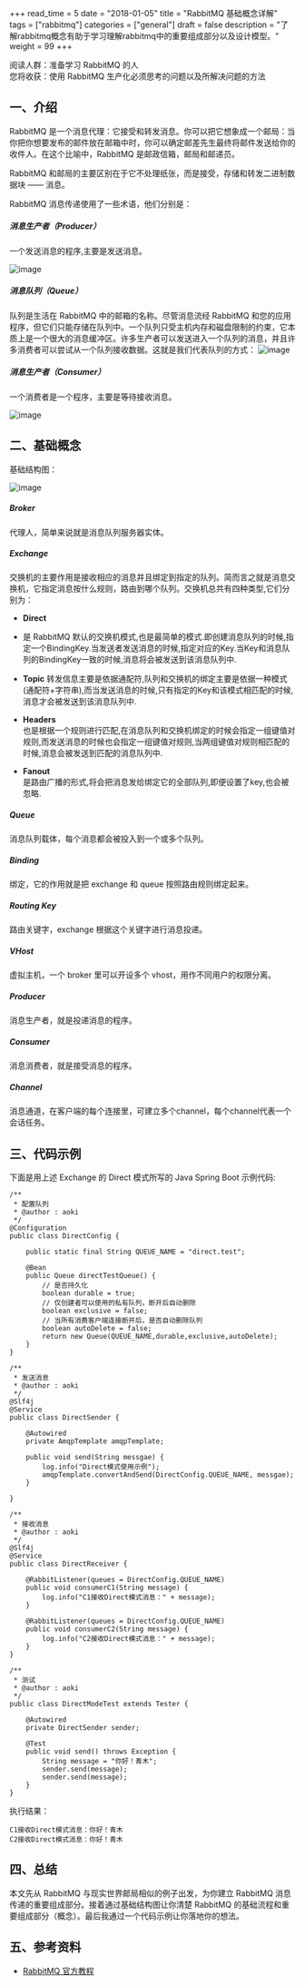 
+++
read_time = 5
date = "2018-01-05"
title = "RabbitMQ 基础概念详解"
tags = ["rabbitmq"]
categories = ["general"]
draft = false
description = "了解rabbitmq概念有助于学习理解rabbitmq中的重要组成部分以及设计模型。"
weight = 99
+++

阅读人群：准备学习 RabbitMQ 的人   
您将收获：使用 RabbitMQ 生产化必须思考的问题以及所解决问题的方法


## 一、介绍
RabbitMQ 是一个消息代理：它接受和转发消息。你可以把它想象成一个邮局：当你把你想要发布的邮件放在邮箱中时，你可以确定邮差先生最终将邮件发送给你的收件人。在这个比喻中，RabbitMQ 是邮政信箱，邮局和邮递员。

RabbitMQ 和邮局的主要区别在于它不处理纸张，而是接受，存储和转发二进制数据块 —— 消息。

RabbitMQ 消息传递使用了一些术语，他们分别是： 

##### 消息生产者（Producer）
一个发送消息的程序,主要是发送消息。  

![image](https://os-qingdao.oss-cn-qingdao.aliyuncs.com/note/image/rabbitmq/producer.png)

##### 消息队列（Queue）

队列是生活在 RabbitMQ 中的邮箱的名称。尽管消息流经 RabbitMQ 和您的应用程序，但它们只能存储在队列中。一个队列只受主机内存和磁盘限制的约束，它本质上是一个很大的消息缓冲区。许多生产者可以发送进入一个队列的消息，并且许多消费者可以尝试从一个队列接收数据。这就是我们代表队列的方式：
![image](https://os-qingdao.oss-cn-qingdao.aliyuncs.com/note/image/rabbitmq/queue_name.png)  

##### 消息生产者（Consumer）
一个消费者是一个程序，主要是等待接收消息。 

![image](https://os-qingdao.oss-cn-qingdao.aliyuncs.com/note/image/rabbitmq/consumer.png)

## 二、基础概念
基础结构图：  

![image](https://os-qingdao.oss-cn-qingdao.aliyuncs.com/note/image/rabbitmq/structure.png)

##### Broker
代理人，简单来说就是消息队列服务器实体。

##### Exchange
交换机的主要作用是接收相应的消息并且绑定到指定的队列。简而言之就是消息交换机，它指定消息按什么规则，路由到哪个队列。交换机总共有四种类型,它们分别为：

- **Direct**  
- 是 RabbitMQ 默认的交换机模式,也是最简单的模式.即创建消息队列的时候,指定一个BindingKey.当发送者发送消息的时候,指定对应的Key.当Key和消息队列的BindingKey一致的时候,消息将会被发送到该消息队列中.

- **Topic**
转发信息主要是依据通配符,队列和交换机的绑定主要是依据一种模式(通配符+字符串),而当发送消息的时候,只有指定的Key和该模式相匹配的时候,消息才会被发送到该消息队列中.

- **Headers**  
也是根据一个规则进行匹配,在消息队列和交换机绑定的时候会指定一组键值对规则,而发送消息的时候也会指定一组键值对规则,当两组键值对规则相匹配的时候,消息会被发送到匹配的消息队列中.

- **Fanout**  
是路由广播的形式,将会把消息发给绑定它的全部队列,即便设置了key,也会被忽略.

##### Queue
消息队列载体，每个消息都会被投入到一个或多个队列。

##### Binding
绑定，它的作用就是把 exchange 和 queue 按照路由规则绑定起来。

##### Routing Key
路由关键字，exchange 根据这个关键字进行消息投递。

##### VHost
虚拟主机，一个 broker 里可以开设多个 vhost，用作不同用户的权限分离。

##### Producer
消息生产者，就是投递消息的程序。

##### Consumer
消息消费者，就是接受消息的程序。

##### Channel
消息通道，在客户端的每个连接里，可建立多个channel，每个channel代表一个会话任务。

## 三、代码示例
下面是用上述 Exchange 的 Direct 模式所写的 Java Spring Boot 示例代码:
```
/**
 * 配置队列
 * @author : aoki
 */
@Configuration
public class DirectConfig {

    public static final String QUEUE_NAME = "direct.test";

    @Bean
    public Queue directTestQueue() {
        // 是否持久化
        boolean durable = true;
        // 仅创建者可以使用的私有队列，断开后自动删除
        boolean exclusive = false;
        // 当所有消费客户端连接断开后，是否自动删除队列
        boolean autoDelete = false;
        return new Queue(QUEUE_NAME,durable,exclusive,autoDelete);
    }
}

/**
 * 发送消息
 * @author : aoki
 */
@Slf4j
@Service
public class DirectSender {
	
    @Autowired
    private AmqpTemplate amqpTemplate;
    
    public void send(String messgae) {
    	log.info("Direct模式使用示例");
        amqpTemplate.convertAndSend(DirectConfig.QUEUE_NAME, messgae);
    }
    
}

/**
 * 接收消息
 * @author : aoki
 */
@Slf4j
@Service
public class DirectReceiver {
    
    @RabbitListener(queues = DirectConfig.QUEUE_NAME)
    public void consumerC1(String message) {
        log.info("C1接收Direct模式消息：" + message);
    }

    @RabbitListener(queues = DirectConfig.QUEUE_NAME)
    public void consumerC2(String message) {
        log.info("C2接收Direct模式消息：" + message);
    }
}

/**
 * 测试
 * @author : aoki
 */
public class DirectModeTest extends Tester {
    
	@Autowired
	private DirectSender sender;

	@Test
	public void send() throws Exception {
	    String message = "你好！青木";
		sender.send(message);
		sender.send(message);
	}
}
```
执行结果：

    C1接收Direct模式消息：你好！青木
    C2接收Direct模式消息：你好！青木


## 四、总结
本文先从 RabbitMQ 与现实世界邮局相似的例子出发，为你建立 RabbitMQ 消息传递的重要组成部分。接着通过基础结构图让你清楚 RabbitMQ 的基础流程和重要组成部分（概念）。最后我通过一个代码示例让你落地你的想法。

## 五、参考资料
- [RabbitMQ 官方教程](https://www.rabbitmq.com/tutorials/tutorial-one-java.html)